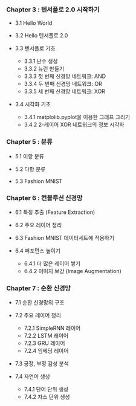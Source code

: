 ### Chapter 3 : 텐서플로 2.0 시작하기
- 3.1 Hello World
  
- 3.2 Hello 텐서플로 2.0
  
- 3.3 텐서플로 기초
  + 3.3.1 난수 생성
  + 3.3.2 뉴런 만들기
  + 3.3.3 첫 번째 신경망 네트워크: AND
  + 3.3.4 두 번째 신경망 네트워크: OR
  + 3.3.5 세 번째 신경망 네트워크: XOR
  
- 3.4 시각화 기초
  + 3.4.1 matplolib.pyplot을 이용한 그래프 그리기
  + 3.4.2 2-레이어 XOR 네트워크의 정보 시각화

### Chapter 5 : 분류
- 5.1 이항 분류
  
- 5.2 다항 분류
  
- 5.3 Fashion MNIST

### Chapter 6 : 컨볼루션 신경망
- 6.1 특징 추출 (Feature Extraction)
  
- 6.2 주요 레이어 정리
  
- 6.3 Fashion MNIST 데이터세트에 적용하기
  
- 6.4 퍼포먼스 높이기
  + 6.4.1 더 많은 레이어 쌓기
  + 6.4.2 이미지 보강 (Image Augmentation)

### Chapter 7 : 순환 신경망
- 7.1 순환 신경망의 구조
  
- 7.2 주요 레이어 정리
  + 7.2.1 SimpleRNN 레이어
  + 7.2.2 LSTM 레이어
  + 7.2.3 GRU 레이어
  + 7.2.4 임베딩 레이어

- 7.3 긍정, 부정 감성 분석
  
- 7.4 자연어 생성
  + 7.4.1 단어 단위 생성
  + 7.4.2 자소 단위 생성
  
